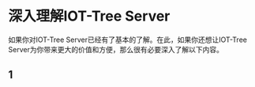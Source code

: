
深入理解IOT-Tree Server
==

如果你对IOT-Tree Server已经有了基本的了解。在此，如果你还想让IOT-Tree Server为你带来更大的价值和方便，那么很有必要深入了解以下内容。



## 1 
